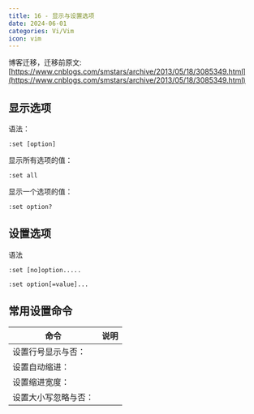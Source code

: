 ```yaml
---
title: 16 - 显示与设置选项
date: 2024-06-01
categories: Vi/Vim
icon: vim
---
```


博客迁移，迁移前原文: [https://www.cnblogs.com/smstars/archive/2013/05/18/3085349.html](https://www.cnblogs.com/smstars/archive/2013/05/18/3085349.html)


## 显示选项

语法：                    
```
:set [option]
```

显示所有选项的值： 
```
:set all
```

显示一个选项的值： 
```
:set option?
```

## 设置选项

语法
```
:set [no]option..... 

:set option[=value]...
```

## 常用设置命令

|命令	|说明							|
|--		|--								|
|设置行号显示与否：|             |简写 :set nu  / :set no nu|
|设置自动缩进：|                   |简写 :set ai / :set no ai|
|设置缩进宽度：|                    |简写 :set sw=4|
|设置大小写忽略与否：|          |简写 :set ic / :set no ic|